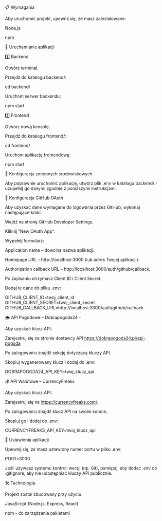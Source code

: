 📋 Wymagania

Aby uruchomić projekt, upewnij się, że masz zainstalowane:

Node.js

npm

🚀 Uruchamianie aplikacji

1️⃣ Backend

Otwórz terminal.

Przejdź do katalogu backend/:

cd backend/

Uruchom serwer backendu:

npm start

2️⃣ Frontend

Otwórz nową konsolę.

Przejdź do katalogu frontend/:

cd frontend/

Uruchom aplikację frontendową:

npm start

🔧 Konfiguracja zmiennych środowiskowych

Aby poprawnie uruchomić aplikację, utwórz plik .env w katalogu backend/ i uzupełnij go danymi zgodnie z poniższymi instrukcjami.

🔑 Konfiguracja GitHub OAuth

Aby uzyskać dane wymagane do logowania przez GitHub, wykonaj następujące kroki:

Wejdź na stronę GitHub Developer Settings.

Kliknij "New OAuth App".

Wypełnij formularz:

Application name – dowolna nazwa aplikacji.

Homepage URL – http://localhost:3000 (lub adres Twojej aplikacji).

Authorization callback URL – http://localhost:3000/auth/github/callback.

Po zapisaniu otrzymasz Client ID i Client Secret.

Dodaj te dane do pliku .env:

GITHUB_CLIENT_ID=twoj_client_id
GITHUB_CLIENT_SECRET=twoj_client_secret
GITHUB_CALLBACK_URL=http://localhost:3000/auth/github/callback

🌦 API Pogodowe – Dobrapogoda24 - 

Aby uzyskać klucz API:

Zarejestruj się na stronie dostawcy API https://dobrapogoda24.pl/api-pogoda

Po zalogowaniu znajdź sekcję dotyczącą kluczy API.

Skopiuj wygenerowany klucz i dodaj do .env:

DOBRAPOGODA24_API_KEY=twoj_klucz_api

💰 API Walutowe – CurrencyFreaks

Aby uzyskać klucz API:

Zarejestruj się na https://currencyfreaks.com/.

Po zalogowaniu znajdź klucz API na swoim koncie.

Skopiuj go i dodaj do .env:

CURRENCYFREAKS_API_KEY=twoj_klucz_api

🔧 Ustawienia aplikacji

Upewnij się, że masz ustawiony numer portu w pliku .env:

PORT=3000

Jeśli używasz systemu kontroli wersji (np. Git), pamiętaj, aby dodać .env do .gitignore, aby nie udostępniać kluczy API publicznie.

🛠 Technologia

Projekt został zbudowany przy użyciu:

JavaScript (Node.js, Express, React)

npm - do zarządzania pakietami
